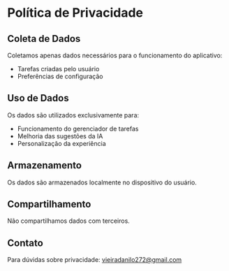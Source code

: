 # Política de Privacidade

## Coleta de Dados
Coletamos apenas dados necessários para o funcionamento do aplicativo:
- Tarefas criadas pelo usuário
- Preferências de configuração

## Uso de Dados
Os dados são utilizados exclusivamente para:
- Funcionamento do gerenciador de tarefas
- Melhoria das sugestões da IA
- Personalização da experiência

## Armazenamento
Os dados são armazenados localmente no dispositivo do usuário.

## Compartilhamento
Não compartilhamos dados com terceiros.

## Contato
Para dúvidas sobre privacidade: vieiradanilo272@gmail.com
